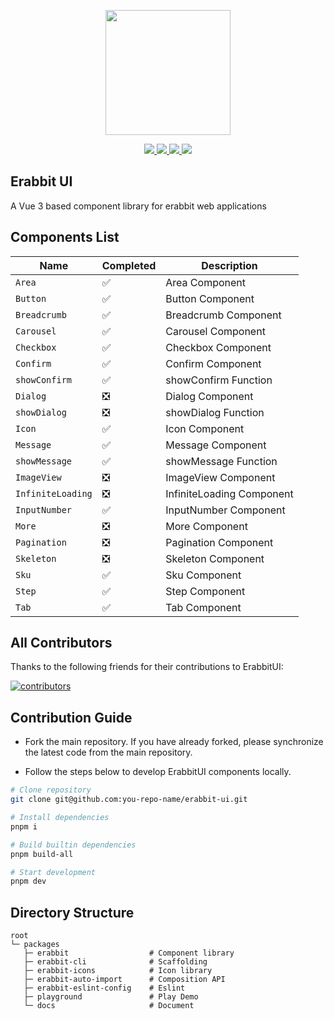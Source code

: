 <p align="center">
  <img width="200px" src="https://erabbit-dev.github.io/erabbit-ui/logo.png">
</p>

<p align="center">
  <a href="https://www.npmjs.org/package/erabbit">
    <img src="https://img.shields.io/npm/v/erabbit.svg" />
  </a>
  <a href="https://github.com/erabbit-dev/erabbit">
    <img src="https://img.shields.io/badge/node-%20%3E%3D%2016-47c219" />
  </a>
  <a href="https://npmcharts.com/compare/erabbit?minimal=true">
    <img src="https://img.shields.io/npm/dm/erabbit.svg" />
  </a>
  <a href="https://codecov.io/gh/erabbit-dev/erabbit-ui">
    <img src="https://codecov.io/gh/erabbit-dev/erabbit-ui/branch/main/graph/badge.svg?token=BKSBO2GLZI"/>
  </a>
  <br>
</p>

## Erabbit UI

A Vue 3 based component library for erabbit web applications

## Components List

| Name              | Completed | Description               |
| ----------------- | --------- | ------------------------- |
| `Area`            | ✅        | Area Component            |
| `Button`          | ✅        | Button Component          |
| `Breadcrumb`      | ✅        | Breadcrumb Component      |
| `Carousel`        | ✅        | Carousel Component        |
| `Checkbox`        | ✅        | Checkbox Component        |
| `Confirm`         | ✅        | Confirm Component         |
| `showConfirm`     | ✅        | showConfirm Function      |
| `Dialog`          | ❎        | Dialog Component          |
| `showDialog`      | ❎        | showDialog Function       |
| `Icon`            | ✅        | Icon Component            |
| `Message`         | ✅        | Message Component         |
| `showMessage`     | ✅        | showMessage Function      |
| `ImageView`       | ❎        | ImageView Component       |
| `InfiniteLoading` | ❎        | InfiniteLoading Component |
| `InputNumber`     | ✅        | InputNumber Component     |
| `More`            | ❎        | More Component            |
| `Pagination`      | ❎        | Pagination Component      |
| `Skeleton`        | ❎        | Skeleton Component        |
| `Sku`             | ✅        | Sku Component             |
| `Step`            | ✅        | Step Component            |
| `Tab`             | ✅        | Tab Component             |

## All Contributors

Thanks to the following friends for their contributions to ErabbitUI:

<a href="https://github.com/erabbit-dev/erabbit-ui/graphs/contributors">
  <img src="https://opencollective.com/erabbit/contributors.svg?width=890&button=false" alt="contributors">
</a>

## Contribution Guide

- Fork the main repository. If you have already forked, please synchronize the latest code from the main repository.

- Follow the steps below to develop ErabbitUI components locally.

```sh
# Clone repository
git clone git@github.com:you-repo-name/erabbit-ui.git

# Install dependencies
pnpm i

# Build builtin dependencies
pnpm build-all

# Start development
pnpm dev
```

## Directory Structure

```
root
└─ packages
   ├─ erabbit                  # Component library
   ├─ erabbit-cli              # Scaffolding
   ├─ erabbit-icons            # Icon library
   ├─ erabbit-auto-import      # Composition API
   ├─ erabbit-eslint-config    # Eslint
   ├─ playground               # Play Demo
   └─ docs                     # Document

```
